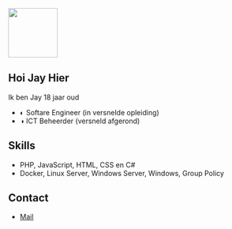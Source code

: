 <div id="header" align="left">
  <img src="https://media.giphy.com/media/FoVzfcqCDSb7zCynOp/giphy.gif" width="100"/>
</div>

## Hoi Jay Hier

Ik ben Jay 18 jaar oud
- ◐ Softare Engineer (in versnelde opleiding)
- ◑ ICT Beheerder (versneld afgerond)

## Skills
- PHP, JavaScript, HTML, CSS en C#
- Docker, Linux Server, Windows Server, Windows, Group Policy

## Contact
- [Mail](mailto:no-reply@jverrijt.com)
